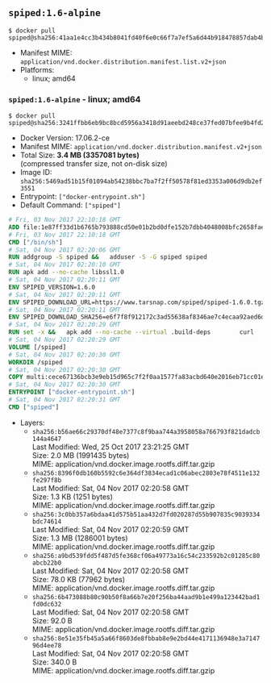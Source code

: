 ## `spiped:1.6-alpine`

```console
$ docker pull spiped@sha256:41aa1e4cc3b434b8041fd40f6e0c66f7a7ef5a6d44b918478857dab4b1f0747f
```

-	Manifest MIME: `application/vnd.docker.distribution.manifest.list.v2+json`
-	Platforms:
	-	linux; amd64

### `spiped:1.6-alpine` - linux; amd64

```console
$ docker pull spiped@sha256:3241ffbb6eb9bc8bcd5956a3418d91aeebd248ce37fed07bfee9b4fd2a15a276
```

-	Docker Version: 17.06.2-ce
-	Manifest MIME: `application/vnd.docker.distribution.manifest.v2+json`
-	Total Size: **3.4 MB (3357081 bytes)**  
	(compressed transfer size, not on-disk size)
-	Image ID: `sha256:5469ad51b15f01094ab54238bbc7ba7f2ff50578f81ed3353a006d9db2ef3551`
-	Entrypoint: `["docker-entrypoint.sh"]`
-	Default Command: `["spiped"]`

```dockerfile
# Fri, 03 Nov 2017 22:10:18 GMT
ADD file:1e87ff33d1b6765b793888cd50e01b2bd0dfe152b7dbb4048008bfc2658faea7 in / 
# Fri, 03 Nov 2017 22:10:18 GMT
CMD ["/bin/sh"]
# Sat, 04 Nov 2017 02:20:06 GMT
RUN addgroup -S spiped &&	adduser -S -G spiped spiped
# Sat, 04 Nov 2017 02:20:10 GMT
RUN apk add --no-cache libssl1.0
# Sat, 04 Nov 2017 02:20:11 GMT
ENV SPIPED_VERSION=1.6.0
# Sat, 04 Nov 2017 02:20:11 GMT
ENV SPIPED_DOWNLOAD_URL=https://www.tarsnap.com/spiped/spiped-1.6.0.tgz
# Sat, 04 Nov 2017 02:20:11 GMT
ENV SPIPED_DOWNLOAD_SHA256=e6f7f8f912172c3ad55638af8346ae7c4ecaa92aed6d3fb60f2bda4359cba1e4
# Sat, 04 Nov 2017 02:20:29 GMT
RUN set -x &&	apk add --no-cache --virtual .build-deps 		curl 		gcc 		make 		musl-dev 		openssl-dev 		tar &&	curl -fsSL "$SPIPED_DOWNLOAD_URL" -o spiped.tar.gz &&	echo "$SPIPED_DOWNLOAD_SHA256 *spiped.tar.gz" |sha256sum -c - &&	mkdir -p /usr/local/src/spiped &&	tar xzf "spiped.tar.gz" -C /usr/local/src/spiped --strip-components=1 &&	rm "spiped.tar.gz" &&	CC=gcc make -C /usr/local/src/spiped &&	make -C /usr/local/src/spiped install &&	rm -rf /usr/local/src/spiped &&	apk del .build-deps
# Sat, 04 Nov 2017 02:20:29 GMT
VOLUME [/spiped]
# Sat, 04 Nov 2017 02:20:30 GMT
WORKDIR /spiped
# Sat, 04 Nov 2017 02:20:30 GMT
COPY multi:cece67136bcb3e9eb15d965c7f2f0aa1577fa83acbd640e2016eb71cc01e0cfa in /usr/local/bin/ 
# Sat, 04 Nov 2017 02:20:30 GMT
ENTRYPOINT ["docker-entrypoint.sh"]
# Sat, 04 Nov 2017 02:20:31 GMT
CMD ["spiped"]
```

-	Layers:
	-	`sha256:b56ae66c29370df48e7377c8f9baa744a3958058a766793f821dadcb144a4647`  
		Last Modified: Wed, 25 Oct 2017 23:21:25 GMT  
		Size: 2.0 MB (1991435 bytes)  
		MIME: application/vnd.docker.image.rootfs.diff.tar.gzip
	-	`sha256:8396f0db160b5592c6e364df3834ecad1c06abec2803e78f4511e132fe297f8b`  
		Last Modified: Sat, 04 Nov 2017 02:20:58 GMT  
		Size: 1.3 KB (1251 bytes)  
		MIME: application/vnd.docker.image.rootfs.diff.tar.gzip
	-	`sha256:3c0bb357a6bdaa41d575b51aa432d7fd020287d55b907835c9039334bdc74614`  
		Last Modified: Sat, 04 Nov 2017 02:20:59 GMT  
		Size: 1.3 MB (1286001 bytes)  
		MIME: application/vnd.docker.image.rootfs.diff.tar.gzip
	-	`sha256:a9bd539fdd5f487d5fe368cf06a49773a16c54c233592b2c01285c80abcb22b0`  
		Last Modified: Sat, 04 Nov 2017 02:20:58 GMT  
		Size: 78.0 KB (77962 bytes)  
		MIME: application/vnd.docker.image.rootfs.diff.tar.gzip
	-	`sha256:6b473088b80c90b50f8a66b7e20f256ba44aad9b1e499a123442bad1fd0dc632`  
		Last Modified: Sat, 04 Nov 2017 02:20:58 GMT  
		Size: 92.0 B  
		MIME: application/vnd.docker.image.rootfs.diff.tar.gzip
	-	`sha256:8e51e35fb45a5a66f8603de8fbbab8e9e2bd44e4171136948e3a714796d4ee78`  
		Last Modified: Sat, 04 Nov 2017 02:20:58 GMT  
		Size: 340.0 B  
		MIME: application/vnd.docker.image.rootfs.diff.tar.gzip
